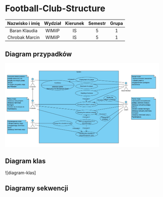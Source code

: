 # Football-Club-Structure


| Nazwisko i imię | Wydział | Kierunek | Semestr | Grupa |
| :-------------: | :-----: | :------: | :-----: | :---: |
| Baran Klaudia   | WIMiIP  | IS       |   5     | 1     |
| Chrobak Marcin  | WIMiIP  | IS       |   5     | 1     | 


## Diagram przypadków

![diagram-przypadkow](./DiagramPrzypadkow.jpg)

## Diagram klas

![diagram-klas]

## Diagramy sekwencji